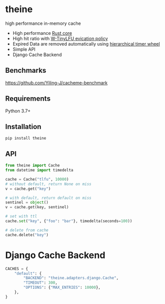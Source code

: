 # theine
high performance in-memory cache

- High performance [Rust core](https://github.com/Yiling-J/theine-core)
- High hit ratio with [W-TinyLFU evication policy](https://arxiv.org/pdf/1512.00727.pdf)
- Expired Data are removed automatically using [hierarchical timer wheel](http://www.cs.columbia.edu/~nahum/w6998/papers/ton97-timing-wheels.pdf)
- Simple API
- Django Cache Backend

## Benchmarks
https://github.com/Yiling-J/cacheme-benchmark

## Requirements
Python 3.7+

## Installation
```
pip install theine
```

## API

```Python
from theine import Cache
from datetime import timedelta

cache = Cache("tlfu", 10000)
# without default, return None on miss
v = cache.get("key")

# with default, return default on miss
sentinel = object()
v = cache.get(key, sentinel)

# set with ttl
cache.set("key", {"foo": "bar"}, timedelta(seconds=100))

# delete from cache
cache.delete("key")
```

# Django Cache Backend

```Python
CACHES = {
    "default": {
        "BACKEND": "theine.adapters.django.Cache",
        "TIMEOUT": 300,
        "OPTIONS": {"MAX_ENTRIES": 10000},
    },
}
```
